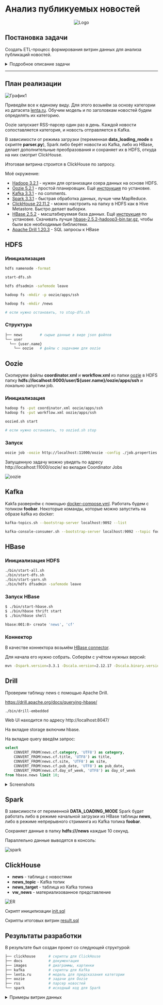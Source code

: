 # Анализ публикуемых новостей

<div align="center">

![Logo](images/logo2.png)

</div>

## Постановка задачи

Создать ETL-процесс формирования витрин данных для анализа публикаций новостей.

<details>
  <summary>Подробное описание задачи</summary>

- Разработать скрипты загрузки данных в 2-х режимах:
    - Инициализирующий – загрузка полного слепка данных источника
    - Инкрементальный – загрузка дельты данных за прошедшие сутки

- Организовать правильную структуру хранения данных
    - Сырой слой данных
    - Промежуточный слой
    - Слой витрин

В качестве результата работы программного продукта необходимо написать скрипт, который формирует витрину данных следующего содержания

- Общая часть витрин:
  - Суррогатный ключ категории
  - Название категории
- Витрина 1:
  - Общее количество новостей из всех источников по данной категории за все время
  - Количество новостей данной категории для каждого из источников за все время
- Витрина 2:
  - Общее количество новостей из всех источников по данной категории за последние сутки
  - Количество новостей данной категории для каждого из источников за последние сутки
- Витрина 3:
  - Среднее количество публикаций по данной категории в сутки
  - День, в который было сделано максимальное количество публикаций по данной категории
- Витрина 4:
  - Количество публикаций новостей данной категории по дням недели

**Дополнение**:

Т.к. в разных источниках названия и разнообразие категорий могут отличаться, вам необходимо привести все к единому виду.

**Источники**:

- https://lenta.ru/rss/
- https://www.vedomosti.ru/rss/news
- https://tass.ru/rss/v2.xml

</details>

---

## План реализации

![График1](images/diagram.drawio.png)

Приведём все к единому виду. Для этого возьмём за основу категории из датасета [lenta.ru](https://github.com/yutkin/Lenta.Ru-News-Dataset/releases). Обучим модель и по заголовкам новостей будем определять их категорию.

Oozie запускает RSS-парсер один раз в день. Каждой новости сопоставляется категория, и новость отправляется в Kafka.

В зависимости от режима загрузки (переменная **data_loading_mode** в скрипте **parser.py**), Spark либо берёт новости из Kafka, либо из HBase, делает дополнительные преобразования и сохраняет их в HDFS, откуда на них смотрит ClickHouse.

Итоговая витрина строится в ClickHouse по запросу.

Моё окружение:

- [Hadoop 3.2.1](https://hadoop.apache.org/docs/stable/hadoop-project-dist/hadoop-common/SingleCluster.html#Pseudo-Distributed_Operation) - нужен для организации озера данных на основе HDFS. 
- [Oozie 5.2.1](https://oozie.apache.org/docs/5.2.1/DG_QuickStart.html) - простой планировщик. Ещё [инструкция](https://www.cloudduggu.com/oozie/installation/) по установке.
- [Kafka 3.3.1](./kafka/) - no comments.
- [Spark 3.3.1](https://spark.apache.org/downloads.html) - быстрая обработка данных, лучше чем MapReduce.
- [ClickHouse 22.11.2](https://clickhouse.com/docs/ru/getting-started/install/) - можно настроить на папку в HDFS как в Hive Metastore. Быстро делает выборки.
- [HBase 2.5.2](https://hbase.apache.org/book.html#quickstart) - масштабируемая база данных. Ещё [инструкция](https://kontext.tech/article/628/spark-connect-to-hbase) по установке. Скачивать лучше [hbase-2.5.2-hadoop3-bin.tar.gz](https://dlcdn.apache.org/hbase/2.5.2/hbase-2.5.2-hadoop3-bin.tar.gz), чтобы были все необходимые библиотеки.
- [Apache Drill 1.20.3](https://drill.apache.org/) - SQL запросы к HBase

## HDFS

### Инициализация

```bash
hdfs namenode -format

start-dfs.sh

hdfs dfsadmin -safemode leave

hadoop fs -mkdir -p oozie/apps/ssh

hadoop fs -mkdir /news

# если нужно остановить, то stop-dfs.sh
```

### Структура

```bash
├── news        # сырые данные в виде json файлов
└── user
  └── {user.name}
    └── oozie   # файлы с задачами для oozie
```

## Oozie

Скопируем файлы **coordinator.xml** и **workflow.xml** из папки [oozie](./oozie/) в HDFS папку **hdfs://localhost:9000/user/${user.name}/oozie/apps/ssh** и локально запустим job.

### Инициализация

```bash
hadoop fs -put coordinator.xml oozie/apps/ssh
hadoop fs -put workflow.xml oozie/apps/ssh

oozied.sh start

# если нужно остановить, то oozied.sh stop
```
### Запуск

```bash
oozie job -oozie http://localhost:11000/oozie -config ./job.properties -run
```

Запущенную задачу можно увидеть по адресу http://localhost:11000/oozie/ во вкладке Coordinator Jobs

![oozie](./images/oozie.png)

## Kafka

Kakfa развернём с помощью [docker-compose.yml](./kafka/docker-compose.yml). Работать будем с топиком **foobar**. Некоторые команды, которые можно запустить на образе kafka из docker:

```bash
kafka-topics.sh --bootstrap-server localhost:9092 --list

kafka-console-consumer.sh --bootstrap-server localhost:9092 --topic foobar --from-beginning
```

## HBase

### Инициализация HDFS

```bash
./bin/start-all.sh
./bin/start-dfs.sh
./bin/start-yarn.sh
./bin/hdfs dfsadmin -safemode leave
```

### Запуск HBase

```bash
$ ./bin/start-hbase.sh
$ ./bin/hbase thrift start
$ ./bin/hbase shell

hbase:001:0> create 'news', 'cf'
```

### Коннектор

В качестве коннектора возьмём [HBase connector](https://github.com/apache/hbase-connectors/tree/master/spark). 

Для начала его нужно собрать. Соберём с учётом нужных версий:

```bash
mvn -Dspark.version=3.3.1 -Dscala.version=2.12.17 -Dscala.binary.version=2.12 -Dhbase.version=2.5.2 -Dhadoop.profile=3.0 -Dhadoop-three.version=3.2.1 -DskipTests -Dcheckstyle.skip -U clean package
```

## Drill

Проверим таблицу news с помощью Apache Drill.

https://drill.apache.org/docs/querying-hbase/

```bash
./bin/drill-embedded
```

Web UI находится по адресу http://localhost:8047/

На вкладке storage включим hbase.

На вкладке query введём запрос:

```sql
select 
    CONVERT_FROM(news.cf.category, 'UTF8') as category,
    CONVERT_FROM(news.cf.title, 'UTF8') as title,
    CONVERT_FROM(news.cf.site, 'UTF8') as site,
    CONVERT_FROM(news.cf.pub_date, 'UTF8') as pub_date,
    CONVERT_FROM(news.cf.day_of_week, 'UTF8') as day_of_week
from hbase.news limit 10;
```

<details>
  <summary>Screenshots</summary>

  ![drill](./images/drill.png)
  ![drill](./images/drill_query.png)
  ![drill](./images/drill_result.png)

</details>

## Spark

В зависимости от переменной **DATA_LOADING_MODE** Spark будет работать либо в режиме начальной загрузки из HBase таблицы **news**, либо в режиме непрерывного стриминга из Kafka топика **foobar**.

Сохраняет данные в папку **hdfs:///news** каждые 10 секунд.

Параллельно данные выводятся в консоль:

![spark](./images/spark.png)

## ClickHouse

- **news** - таблица с новостями
- **news_topic** - Kafka топик
- **news_target** - таблица из Kafka топика
- **vw_news** - материализованное представление

![ER](images/er.png)

Скрипт иницилизации [init.sql](./clickhouse/init.sql)

Скрипты итоговых витрин [result.sql](./clickhouse/result.sql)

## Результаты разработки

В результате был создан проект со следующей структурой:

```bash
├── clickhouse      # скрипты для ClickHouse
├── docs            # документация
├── images          # диаграммы, картинки
├── kafka           # скрипты для Kafka
├── lenta.ru        # модель для предсказания категории
├── oozie           # задачи для Oozie
├── rss             # парсер новостей
└── spark           # исходный код для Spark
```
<details>
  <summary>Примеры витрин данных</summary>

- Витрины 1, 2:

  ![dataset12](./images/dataset_1_2.png)

- Витрина 3:

  ![dataset3](./images/dataset_3.png)

- Витрина 4:

  ![dataset4](./images/dataset_4.png)

</details>